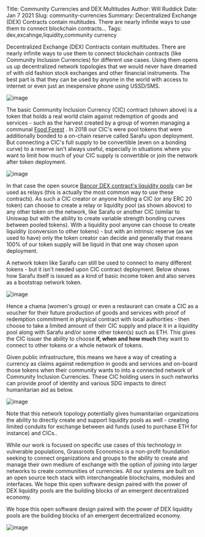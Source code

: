 Title: Community Currencies and DEX Multitudes
Author: Will Ruddick
Date: Jan 7 2021
Slug: community-currencies
Summary: Decentralized Exchange (DEX) Contracts contain multitudes. There are nearly infinite ways to use them to connect blockchain contracts...
Tags: dex,excahnge,liquidity,community currency

Decentralized Exchange (DEX) Contracts contain multitudes. There are
nearly infinite ways to use them to connect blockchain contracts (like
Community Inclusion Currencies) for different use cases. Using them
opens us up decentralized network topologies that we would never have
dreamed of with old fashion stock exchanges and other financial
instruments. The best part is that they can be used by anyone in the
world with access to internet or even just an inexpensive phone using
USSD/SMS.

![image](images/blog/community-currencies1.webp)

The basic Community Inclusion Currency (CIC) contract (shown above) is a
token that holds a real world claim against redemption of goods and
services - such as the harvest created by a group of women managing a
communal [Food
Forest](https://www.grassrootseconomics.org/food-forests.html)
. In 2018 our CIC's were pool tokens that were additionally bonded to a
on-chain reserve called Sarafu upon deployment. But connecting a CIC's
full supply to be convertible (even on a bonding curve) to a reserve
isn't always useful, especially in situations where you want to limit
how much of your CIC supply is convertible or join the network after
token deployment.

![image](images/blog/community-currencies33.webp)

In that case the open source [Bancor DEX contract's liquidity
pools](https://github.com/bancorprotocol/contracts-solidity) can be used
as relays (this is actually the most common way to use these contracts).
As such a CIC creator or anyone holding a CIC (or any ERC 20 token) can
choose to create a relay or liquidity pool (as shown abovce) to any
other token on the network, like Sarafu or another CIC (similar to
Uniswap but with the ability to create variable strength bonding curves
between pooled tokens). With a liquidity pool anyone can choose to
create liquidity (conversion to other tokens) - but with an intrinsic
reserve (as we used to have) only the token creator can decide and
generally that means 100% of our token supply will be liquid in that one
way chosen upon deployment.

A network token like Sarafu can still be used to connect to many
different tokens - but it isn't needed upon CIC contract deployment.
Below shows how Sarafu itself is issued as a kind of basic income token
and also serves as a bootstrap network token.

![image](images/blog/community-currencies56.webp)

Hence a chama (women's group) or even a restaurant can create a CIC as
a voucher for their future production of goods and services with proof
of redemption commitment in physical contract with local authorities -
then choose to take a limited amount of their CIC supply and place it in
a liquidity pool along with Sarafu and/or some other token(s) such as
ETH. This gives the CIC issuer the ability to choose **if, when and how
much** they want to connect to other tokens or a whole network of
tokens.

Given public infrastructure, this means we have a way of creating a
currency as claims against redemption in goods and services and on-board
those tokens when their community wants to into a connected network of
Community Inclusion Currencies. These CIC holding users in such networks
can provide proof of identity and various SDG impacts to direct
humanitarian aid as below.

![image](images/blog/community-currencies83.webp)

Note that this network topology potentially gives humanitarian
organizations the ability to directly create and support liquidity pools
as well - creating limited conduits for exchange between aid funds (used
to purchase ETH for instance) and CICs..

While our work is focused on specific use cases of this technology in
vulnerable populations, Grassroots Economics is a non-profit foundation
seeking to connect organizations and groups to the ability to create and
manage their own medium of exchange with the option of joining into
larger networks to create communities of currencies. All our systems are
built on an open source tech stack with interchangeable blockchains,
modules and interfaces. We hope this open software design paired with
the power of DEX liquidity pools are the building blocks of an emergent
decentralized economy.

We hope this open software design paired with the power of DEX liquidity
pools are the building blocks of an emergent decentralized economy.

![image](images/blog/community-currencies105.webp)
